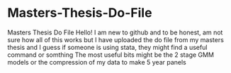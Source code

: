 # Masters-Thesis-Do-File
Masters Thesis Do File
Hello! I am new to github and to be honest, am not sure how all of this works
but I have uploaded the do file from my masters thesis and I guess if someone 
is using stata, they might find a useful command or somthing 
The most useful bits might be the 2 stage GMM models or the compression of 
my data to make 5 year panels
